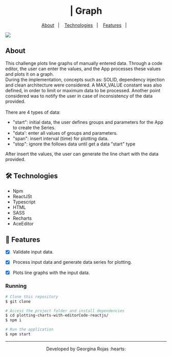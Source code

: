 <h1 align="center" >| Graph</h1>

<p align="center">
  <a href="#-about">About</a>&nbsp;&nbsp;&nbsp;|&nbsp;&nbsp;&nbsp;
  <a href="#-technologies">Technologies</a>&nbsp;&nbsp;&nbsp;|&nbsp;&nbsp;&nbsp;  
  <a href="#-features">Features</a>&nbsp;&nbsp;&nbsp;|&nbsp;&nbsp;&nbsp; 
</p>

<img src="./assets/view.png" align="center"/>

## About
This challenge plots line graphs of manually entered data. Through a code editor, the user can enter the values, and the App processes these values and plots it on a graph.<br/>
During the implementation, concepts such as: SOLID, dependency injection and clean architecture were considered.
A MAX_VALUE constant was also defined, in order to limit or maximum data to be processed.
Another point considered was to notify the user in case of inconsistency of the data provided.<br/>
<br/>
There are 4 types of data:<br/>
- "start": initial data, the user defines groups and parameters for the App to create the Series.<br/>
- "data': enter all values of groups and parameters.<br/>
- "span": insert interval (time) for plotting data.<br/>
- "stop": ignore the follows data until get a data "start" type <br/>

After insert the values, the user can generate the line chart with the data provided.<br/>


## 🛠 Technologies
- Npm
- ReactJSt
- Typescript
- HTML
- SASS
- Recharts
- AceEditor


## 🚀 Features
- [x] Validate input data.
- [x] Process input data and generate data series for plotting.
- [x] Plots line graphs with the input data.


### Running
```bash
# Clone this repository
$ git clone 

# Access the project folder and install dependencies
$ cd plotting-charts-with-editorCode-reactjs/
$ npm i

# Run the application
$ npm start

```

---
<p align="center">Developed by Georgina Rojas :hearts:</p>
